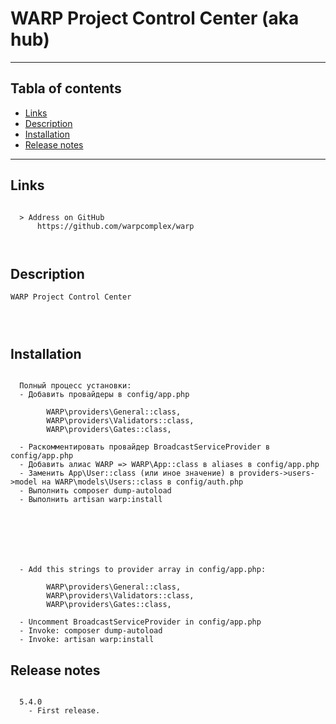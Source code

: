 # WARP Project Control Center (aka hub)
---
## Tabla of contents

  - [Links](#link1)
  - [Description](#link2)
  - [Installation](#link3)
  - [Release notes](#link100)

---

## Links <a id="link1"></a>
```

  > Address on GitHub
      https://github.com/warpcomplex/warp
	
			
```

## Description <a id="link2"></a>
```
WARP Project Control Center


 
```

## Installation <a id="link3"></a>
```

  Полный процесс установки:
  - Добавить провайдеры в config/app.php

        WARP\providers\General::class,
        WARP\providers\Validators::class,
        WARP\providers\Gates::class,

  - Раскомментировать провайдер BroadcastServiceProvider в config/app.php
  - Добавить алиас WARP => WARP\App::class в aliases в config/app.php
  - Заменить App\User::class (или иное значение) в providers->users->model на WARP\models\Users::class в config/auth.php
  - Выполнить composer dump-autoload
  - Выполнить artisan warp:install







  - Add this strings to provider array in config/app.php:

        WARP\providers\General::class,
        WARP\providers\Validators::class,
        WARP\providers\Gates::class,

  - Uncomment BroadcastServiceProvider in config/app.php
  - Invoke: composer dump-autoload
  - Invoke: artisan warp:install

```

## Release notes <a id="link100"></a>
```

  5.4.0
    - First release.

```











